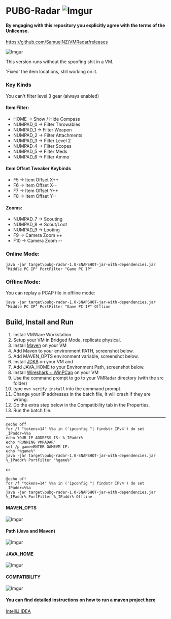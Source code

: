 # PUBG-Radar ![Imgur](https://i.imgur.com/n3JtN5d.png)

#### By engaging with this repository you explicitly agree with the terms of the Unlicense.

https://github.com/SamuelNZ/VMRadar/releases

![Imgur](https://i.imgur.com/Pc7foHp.gif)

This version runs without the spoofing shit in a VM.

'Fixed' the item locations, still working on it.

### Key Kinds
You can't filter level 3 gear (always enabled)

#### Item Filter:
* HOME -> Show / Hide Compass
* NUMPAD_0 -> Filter Throwables
* NUMPAD_1 -> Filter Weapon
* NUMPAD_2 -> Filter Attachments
* NUMPAD_3 -> Filter Level 2
* NUMPAD_4 -> Filter Scopes
* NUMPAD_5 -> Filter Meds
* NUMPAD_6 -> Filter Ammo

#### Item Offset Tweaker Keybinds
* F5 -> Item Offset X++
* F6 -> Item Offset X--
* F7 -> Item Offset Y++
* F8 -> Item Offset Y--

#### Zooms:
* NUMPAD_7 -> Scouting
* NUMPAD_8 -> Scout/Loot
* NUMPAD_9 -> Looting
* F9 ->  Camera Zoom ++
* F10 -> Camera Zoom --

### Online Mode:
`java -jar target\pubg-radar-1.0-SNAPSHOT-jar-with-dependencies.jar "Middle PC IP" PortFilter "Game PC IP"`

### Offline Mode:
You can replay a PCAP file in offline mode:

`java -jar target\pubg-radar-1.0-SNAPSHOT-jar-with-dependencies.jar "Middle PC IP" PortFilter "Game PC IP" Offline`


## Build, Install and Run

1. Install VMWare Workstation
2. Setup your VM in Bridged Mode, replicate physical.
3. Install [Maven](https://maven.apache.org/install.html) on your VM
4. Add Maven to your environment PATH, screenshot below.
4. Add MAVEN_OPTS environment variable, screenshot below.
4. Install [JDK8](http://www.oracle.com/technetwork/java/javase/downloads/jdk8-downloads-2133151.html) on your VM and 
5. Add JAVA_HOME to your Environment Path, screenshot below.
5. Install [Wireshark + WinPCap](https://www.wireshark.org/) on your VM
6. Use the command prompt to go to your VMRadar directory (with the src folder)
7. type `mvn verify install` into the command prompt.
6. Change your IP addresses in the batch file, It will crash if they are wrong.
7. Do the extra step below in the Compatibility tab in the Properties.
8. Run the batch file.

----------------- 

```
@echo off
for /f "tokens=14" %%a in ('ipconfig ^| findstr IPv4') do set _IPaddr=%%a
echo YOUR IP ADDRESS IS: %_IPaddr%
echo "RUNNING VMRADAR"
set /p game=ENTER GAMEVM IP:
echo "%game%"
java -jar target\pubg-radar-1.0-SNAPSHOT-jar-with-dependencies.jar %_IPaddr% PortFilter "%game%"
```
or 

```
@echo off
for /f "tokens=14" %%a in ('ipconfig ^| findstr IPv4') do set _IPaddr=%%a
java -jar target\pubg-radar-1.0-SNAPSHOT-jar-with-dependencies.jar %_IPaddr% PortFilter %_IPaddr% Offline

```

#### MAVEN_OPTS
![Imgur](https://i.imgur.com/aWCdgUX.png)

#### Path (Java and Maven)
![Imgur](https://i.imgur.com/hSCYrCM.png)

#### JAVA_HOME
![Imgur](https://i.imgur.com/4zT1YNR.png)

#### COMPATIBILITY
![Imgur](https://i.imgur.com/Oz6HoDe.png)


#### You can find detailed instructions on how to run a maven project [here](https://maven.apache.org/run.html)

[IntelliJ IDEA](https://www.jetbrains.com/idea/?fromMenu)
